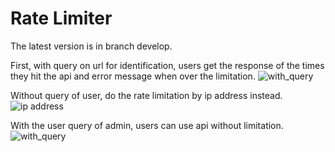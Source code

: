 # Rate Limiter
    
The latest version is in branch develop.
  
First, with query on url for identification, users get the response of the times they hit the api and error message when over the limitation.
![with_query](https://j.gifs.com/qQ7vPR.gif)
  
Without query of user, do the rate limitation by ip address instead. 
![ip address](https://github.com/Lilian-yoli/ratelimiter/blob/main/demo/ip_address.gif)
  
With the user query of admin, users can use api without limitation.
![with_query](https://github.com/Lilian-yoli/ratelimiter/blob/main/demo/admin.gif)
